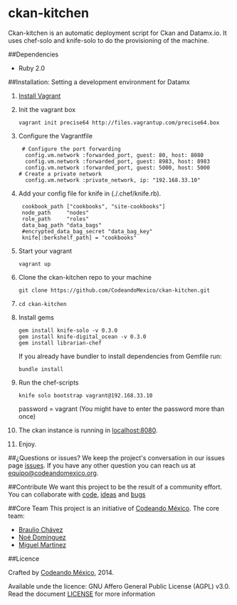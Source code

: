 ckan-kitchen
============

Ckan-kitchen is an automatic deployment script for Ckan and Datamx.io. It uses chef-solo and knife-solo to do the provisioning of the machine.

##Dependencies
- Ruby 2.0

##Installation: Setting a development environment for Datamx

1. [Install Vagrant](http://docs.vagrantup.com/v2/getting-started/index.html)
2. Init the vagrant box

    `vagrant init precise64 http://files.vagrantup.com/precise64.box`
3. Configure the Vagrantfile

   ```
    # Configure the port forwarding
     config.vm.network :forwarded_port, guest: 80, host: 8080
     config.vm.network :forwarded_port, guest: 8983, host: 8983
     config.vm.network :forwarded_port, guest: 5000, host: 5000
   # Create a private network
     config.vm.network :private_network, ip: "192.168.33.10"
   ```
   
4. Add your config file for knife in (./.chef/knife.rb).

   ```
    cookbook_path ["cookbooks", "site-cookbooks"]
    node_path     "nodes"
    role_path     "roles"
    data_bag_path "data_bags"
    #encrypted_data_bag_secret "data_bag_key"
    knife[:berkshelf_path] = "cookbooks"
   ```

5. Start your vagrant 
   
   `vagrant up`

6. Clone the ckan-kitchen repo to your machine

   `git clone https://github.com/CodeandoMexico/ckan-kitchen.git`

7. `cd ckan-kitchen`
8. Install gems
   
   ```
   gem install knife-solo -v 0.3.0 
   gem install knife-digital_ocean -v 0.3.0
   gem install librarian-chef
   
   ```

   If you already have bundler to install dependencies from Gemfile run:
   ```
   bundle install
   ```
9. Run the chef-scripts

   `knife solo bootstrap vagrant@192.168.33.10`
    
   password = vagrant  (You might have to enter the password more than once)
10. The ckan instance is running in [localhost:8080](http://localhost:8080). 
11. Enjoy.

##¿Questions or issues?
We keep the project's conversation in our issues page [issues](https://github.com/CodeandoMexico/ckan-kitchen/issues). If you have any other question you can reach us at <equipo@codeandomexico.org>.

##Contribute
We want this project to be the result of a community effort. You can collaborate with [code](https://github.com/CodeandoMexico/ckan-kitchen/pulls), [ideas](https://github.com/CodeandoMexico/ckan-kitchen/issues) and [bugs](https://github.com/CodeandoMexico/ckan-kitchen/issues)

##Core Team
This project is an initiative of [Codeando México](https://github.com/CodeandoMexico?tab=members).
The core team:
- [Braulio Chávez](https://github.com/HackerOfDreams)
- [Noé Domínguez](https://github.com/poguez)
- [Miguel Martinez](https://github.com/miguelmc)

##Licence

Crafted by [Codeando México](https://github.com/CodeandoMexico?tab=members), 2014.

Available unde the licence: GNU Affero General Public License (AGPL) v3.0. Read the document [LICENSE](/LICENSE) for more information
